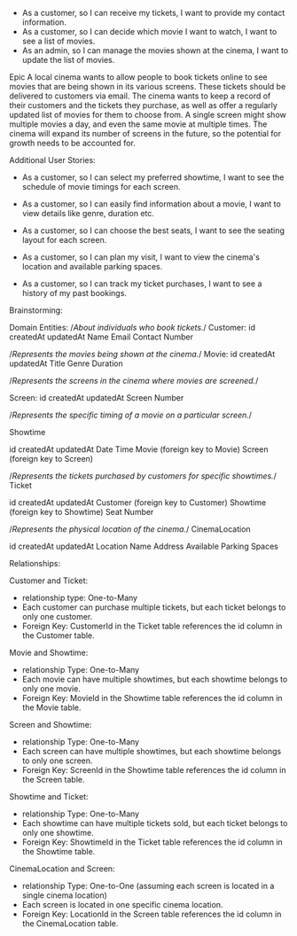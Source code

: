 - As a customer, so I can receive my tickets, I want to provide my contact information.
- As a customer, so I can decide which movie I want to watch, I want to see a list of movies.
- As an admin, so I can manage the movies shown at the cinema, I want to update the list of movies.

Epic
A local cinema wants to allow people to book tickets online to see movies that are being shown in its various screens. These tickets should be delivered to customers via email. The cinema wants to keep a record of their customers and the tickets they purchase, as well as offer a regularly updated list of movies for them to choose from. A single screen might show multiple movies a day, and even the same movie at multiple times. The cinema will expand its number of screens in the future, so the potential for growth needs to be accounted for.

Additional User Stories:
- As a customer, so I can select my preferred showtime, I want to see the schedule of movie timings for each screen.

- As a customer, so I can easily find information about a movie, I want to view details like genre, duration etc.

- As a customer, so I can choose the best seats, I want to see the seating layout for each screen.

- As a customer, so I can plan my visit, I want to view the cinema's location and available parking spaces.

- As a customer, so I can track my ticket purchases, I want to see a history of my past bookings.


Brainstorming: 

Domain Entities:
/*About individuals who book tickets.*/
Customer:
id
createdAt
updatedAt
Name
Email
Contact Number

/*Represents the movies being shown at the cinema.*/
Movie:
id
createdAt
updatedAt
Title
Genre
Duration

/*Represents the screens in the cinema where movies are   screened.*/

Screen:
id
createdAt
updatedAt
Screen Number

/*Represents the specific timing of a movie on a particular screen.*/

Showtime

id
createdAt
updatedAt
Date
Time
Movie (foreign key to Movie)
Screen (foreign key to Screen)

/*Represents the tickets purchased by customers for specific showtimes.*/
Ticket

id
createdAt
updatedAt
Customer (foreign key to Customer)
Showtime (foreign key to Showtime)
Seat Number

/*Represents the physical location of the cinema.*/
CinemaLocation

id
createdAt
updatedAt
Location Name
Address
Available Parking Spaces

Relationships:

Customer and Ticket: 
- relationship type:  One-to-Many
- Each customer can purchase multiple tickets, but each ticket belongs to only one customer.
- Foreign Key: CustomerId in the Ticket table references the id column in the Customer table.


Movie and Showtime:
- relationship Type: One-to-Many
- Each movie can have multiple showtimes, but each showtime belongs to only one movie.
- Foreign Key: MovieId in the Showtime table references the id column in the Movie table.

Screen and Showtime:
- relationship Type: One-to-Many
-  Each screen can have multiple showtimes, but each showtime belongs to only one screen.
- Foreign Key: ScreenId in the Showtime table references the id column in the Screen table.

Showtime and Ticket:
- relationship Type: One-to-Many
- Each showtime can have multiple tickets sold, but each ticket belongs to only one showtime.
- Foreign Key: ShowtimeId in the Ticket table references the id column in the Showtime table.

CinemaLocation and Screen:
- relationship Type: One-to-One (assuming each screen is located in a single cinema location)
- Each screen is located in one specific cinema location.
- Foreign Key: LocationId in the Screen table references the id column in the CinemaLocation table.
